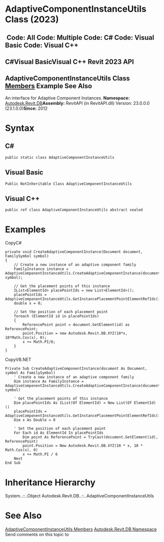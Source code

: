 # AdaptiveComponentInstanceUtils Class (2023)

﻿
 Code: All Code: Multiple Code: C# Code: Visual Basic Code: Visual C++   
---  
C#Visual BasicVisual C++
Revit 2023 API  
---  
AdaptiveComponentInstanceUtils Class  
[Members](e2dffdd5-152e-937f-940a-5fd6fa06df6b.md "AdaptiveComponentInstanceUtils Members") Example See Also  
---  
An interface for Adaptive Component Instances. 
**Namespace:** [Autodesk.Revit.DB](87546ba7-461b-c646-cbb1-2cb8f5bff8b2.md "Autodesk.Revit.DB Namespace")**Assembly:** RevitAPI (in RevitAPI.dll) Version: 23.0.0.0 (23.1.0.0)**Since:** 2012 
# Syntax
C#  
---  
```text
public static class AdaptiveComponentInstanceUtils
```
  
Visual Basic  
---  
```text
Public NotInheritable Class AdaptiveComponentInstanceUtils
```
  
Visual C++  
---  
```text
public ref class AdaptiveComponentInstanceUtils abstract sealed
```
  
# Examples
CopyC#
```text
private void CreateAdaptiveComponentInstance(Document document, FamilySymbol symbol)
{
    // Create a new instance of an adaptive component family
    FamilyInstance instance = AdaptiveComponentInstanceUtils.CreateAdaptiveComponentInstance(document, symbol);

    // Get the placement points of this instance
    IList<ElementId> placePointIds = new List<ElementId>();
    placePointIds = AdaptiveComponentInstanceUtils.GetInstancePlacementPointElementRefIds(instance);
    double x = 0;

    // Set the position of each placement point
    foreach (ElementId id in placePointIds)
    {
        ReferencePoint point = document.GetElement(id) as ReferencePoint;
        point.Position = new Autodesk.Revit.DB.XYZ(10*x, 10*Math.Cos(x), 0);
        x += Math.PI/6;
    }
}
```

CopyVB.NET
```text
Private Sub CreateAdaptiveComponentInstance(document As Document, symbol As FamilySymbol)
    ' Create a new instance of an adaptive component family
    Dim instance As FamilyInstance = AdaptiveComponentInstanceUtils.CreateAdaptiveComponentInstance(document, symbol)

    ' Get the placement points of this instance
    Dim placePointIds As IList(Of ElementId) = New List(Of ElementId)()
    placePointIds = AdaptiveComponentInstanceUtils.GetInstancePlacementPointElementRefIds(instance)
    Dim x As Double = 0

    ' Set the position of each placement point
    For Each id As ElementId In placePointIds
        Dim point As ReferencePoint = TryCast(document.GetElement(id), ReferencePoint)
        point.Position = New Autodesk.Revit.DB.XYZ(10 * x, 10 * Math.Cos(x), 0)
        x += Math.PI / 6
    Next
End Sub
```

# Inheritance Hierarchy
System..::..Object Autodesk.Revit.DB..::..AdaptiveComponentInstanceUtils
# See Also
[AdaptiveComponentInstanceUtils Members](e2dffdd5-152e-937f-940a-5fd6fa06df6b.md "AdaptiveComponentInstanceUtils Members")
[Autodesk.Revit.DB Namespace](87546ba7-461b-c646-cbb1-2cb8f5bff8b2.md "Autodesk.Revit.DB Namespace")
Send comments on this topic to 